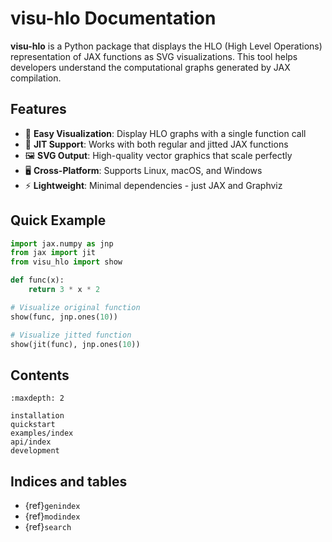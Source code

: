 # visu-hlo Documentation

**visu-hlo** is a Python package that displays the HLO (High Level Operations) representation of JAX functions as SVG visualizations. This tool helps developers understand the computational graphs generated by JAX compilation.

## Features

- 🎯 **Easy Visualization**: Display HLO graphs with a single function call
- 🔄 **JIT Support**: Works with both regular and jitted JAX functions
- 🖼️ **SVG Output**: High-quality vector graphics that scale perfectly
- 🖥️ **Cross-Platform**: Supports Linux, macOS, and Windows
- ⚡ **Lightweight**: Minimal dependencies - just JAX and Graphviz

## Quick Example

```python
import jax.numpy as jnp
from jax import jit
from visu_hlo import show

def func(x):
    return 3 * x * 2

# Visualize original function
show(func, jnp.ones(10))

# Visualize jitted function
show(jit(func), jnp.ones(10))
```

## Contents

```{toctree}
:maxdepth: 2

installation
quickstart
examples/index
api/index
development
```

## Indices and tables

- {ref}`genindex`
- {ref}`modindex`
- {ref}`search`
